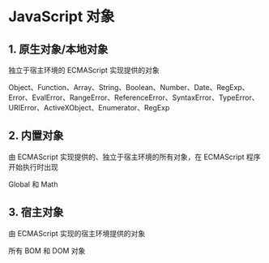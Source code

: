 # JavaScript 对象

## 1. 原生对象/本地对象
独立于宿主环境的 ECMAScript 实现提供的对象

Object、Function、Array、String、Boolean、Number、Date、RegExp、Error、EvalError、RangeError、ReferenceError、SyntaxError、TypeError、URIError、ActiveXObject、Enumerator、RegExp

## 2. 内置对象
由 ECMAScript 实现提供的、独立于宿主环境的所有对象，在 ECMAScript 程序开始执行时出现

Global 和 Math

## 3. 宿主对象
由 ECMAScript 实现的宿主环境提供的对象

所有 BOM 和 DOM 对象
